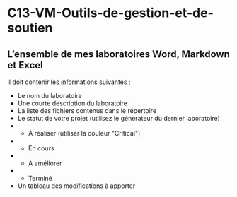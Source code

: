 # C13-VM-Outils-de-gestion-et-de-soutien
## L’ensemble de mes laboratoires Word, Markdown et Excel
Il doit contenir les informations suivantes : 
- Le nom du laboratoire
- Une courte description du laboratoire 
- La liste des fichiers contenus dans le répertoire
- Le statut de votre projet (utilisez le générateur du dernier laboratoire)
- - À réaliser (utiliser la couleur "Critical")
- - En cours
- - À améliorer
- - Terminé
- Un tableau des modifications à apporter
